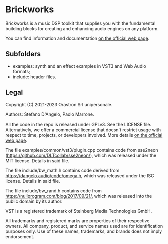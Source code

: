 # Brickworks

Brickworks is a music DSP toolkit that supplies you with the fundamental building blocks for creating and enhancing audio engines on any platform.

You can find information and documentation [on the official web page](https://www.orastron.com/brickworks).

## Subfolders

* examples: synth and an effect examples in VST3 and Web Audio formats;
* include: header files.

## Legal

Copyright (C) 2021-2023 Orastron Srl unipersonale.

Authors: Stefano D'Angelo, Paolo Marrone.

All the code in the repo is released under GPLv3. See the LICENSE file. Alternatively, we offer a commercial license that doesn't restrict usage with respect to time, projects, or developers involved. More details [on the official web page](https://www.orastron.com/brickworks#license-pricing).

The file examples/common/vst3/plugin.cpp contains code from sse2neon (https://github.com/DLTcollab/sse2neon/), which was released under the MIT license. Details in said file.

The file include/bw\_math.h contains code derived from https://dangelo.audio/code/omega.h, which was released under the ISC license. Details in said file.

The file include/bw\_rand.h contains code from https://nullprogram.com/blog/2017/09/21/, which was released into the public domain by its author.

VST is a registered trademark of Steinberg Media Technologies GmbH.

All trademarks and registered marks are properties of their respective owners. All company, product, and service names used are for identification purposes only. Use of these names, trademarks, and brands does not imply endorsement.
